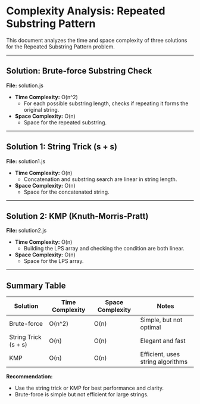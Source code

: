 # Complexity Analysis: Repeated Substring Pattern

This document analyzes the time and space complexity of three solutions for the Repeated Substring Pattern problem.

---

## Solution: Brute-force Substring Check
**File:** solution.js

- **Time Complexity:** O(n^2)
  - For each possible substring length, checks if repeating it forms the original string.
- **Space Complexity:** O(n)
  - Space for the repeated substring.

---

## Solution 1: String Trick (s + s)
**File:** solution1.js

- **Time Complexity:** O(n)
  - Concatenation and substring search are linear in string length.
- **Space Complexity:** O(n)
  - Space for the concatenated string.

---

## Solution 2: KMP (Knuth-Morris-Pratt)
**File:** solution2.js

- **Time Complexity:** O(n)
  - Building the LPS array and checking the condition are both linear.
- **Space Complexity:** O(n)
  - Space for the LPS array.

---

## Summary Table

| Solution                | Time Complexity | Space Complexity | Notes                                 |
|-------------------------|----------------|------------------|---------------------------------------|
| Brute-force             | O(n^2)         | O(n)             | Simple, but not optimal               |
| String Trick (s + s)    | O(n)           | O(n)             | Elegant and fast                      |
| KMP                     | O(n)           | O(n)             | Efficient, uses string algorithms     |

**Recommendation:**
- Use the string trick or KMP for best performance and clarity.
- Brute-force is simple but not efficient for large strings.
